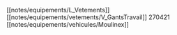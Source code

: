 [[notes/equipements/L_Vetements]] [[notes/equipements/vetements/V_GantsTravail]] 270421 [[notes/equipements/vehicules/Moulinex]]